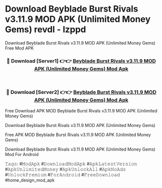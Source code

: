 # Download Beyblade Burst Rivals v3.11.9 MOD APK (Unlimited Money Gems) revdl - lzppd
Download Beyblade Burst Rivals v3.11.9 MOD APK (Unlimited Money Gems) Free Mod APK

<div align="center">
<h3>🔴 Download [Server1] 👉👉 <a href="https://apk-comot.site?title=Beyblade_Burst_Rivals_v3.11.9_MOD_APK_(Unlimited_Money_Gems)">Beyblade Burst Rivals v3.11.9 MOD APK (Unlimited Money Gems) Mod Apk</a></h3><br>

<h3>🔴 Download [Server2] 👉👉 <a href="https://apk-comot.site?title=Beyblade_Burst_Rivals_v3.11.9_MOD_APK_(Unlimited_Money_Gems)">Beyblade Burst Rivals v3.11.9 MOD APK (Unlimited Money Gems) Mod Apk</a></h3>
</div>


Free Download APK MOD Beyblade Burst Rivals v3.11.9 MOD APK (Unlimited Money Gems)

Download Beyblade Burst Rivals v3.11.9 MOD APK (Unlimited Money Gems) 

Free APK MOD Beyblade Burst Rivals v3.11.9 MOD APK (Unlimited Money Gems) 

Download Beyblade Burst Rivals v3.11.9 MOD APK (Unlimited Money Gems) Mod For Android

𝚃𝚊𝚐𝚜: #𝙼𝚘𝚍𝙰𝚙𝚔 #𝙳𝚘𝚠𝚗𝚕𝚘𝚊𝚍𝙼𝚘𝚍𝙰𝚙𝚔 #𝙰𝚙𝚔𝙻𝚊𝚝𝚎𝚜𝚝𝚅𝚎𝚛𝚜𝚒𝚘𝚗 #𝙰𝚙𝚔𝚄𝚗𝚕𝚒𝚖𝚒𝚝𝚎𝚍𝙼𝚘𝚗𝚎𝚢 #𝙰𝚙𝚔𝚄𝚗𝚕𝚘𝚌𝚔𝙰𝚕𝚕 #𝙰𝚙𝚔𝙽𝚘𝙰𝚍𝚜 #𝚄𝚗𝚕𝚘𝚌𝚔𝙿𝚛𝚎𝚖𝚒𝚞𝚖 #𝙵𝚘𝚛𝙰𝚗𝚍𝚛𝚘𝚒𝚍 #𝙵𝚛𝚎𝚎𝙳𝚘𝚠𝚗𝚕𝚘𝚊𝚍 #home_design_mod_apk